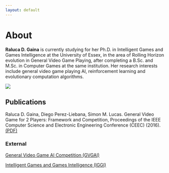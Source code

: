 ```yaml
---
layout: default
---
```


# [](#header-1)About

**Raluca D. Gaina** is currently studying for her Ph.D. in Intelligent Games and Games Intelligence at the University of Essex, in the area of Rolling Horizon evolution in General Video Game Playing, after completing a B.Sc. and M.Sc. in Computer Games at the same institution. Her research interests include general video game playing AI, reinforcement learning and evolutionary computation algorithms. 

![](assets/images/headshot.png)

## [](#header-1)Publications

Raluca D. Gaina, Diego Perez-Liebana, Simon M. Lucas. General Video Game for 2 Players: Framework and Competition, Proceedings of the IEEE Computer Science and Electronic Engineering Conference (CEEC) (2016). [(PDF)](assets/pdf/GVGAI2P-2016)

### [](#header-3)External

[General Video Game AI Competition (GVGAI)](gvgai.net)

[Intelligent Games and Games Intelligence (IGGI)](iggi.org)

